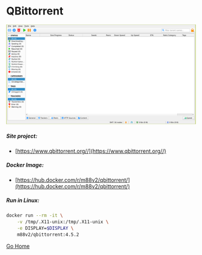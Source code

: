 <!--
 ############################################################################
 Project: docker-X11-apps (none)
 File...: qbittorrent/README.md
 Created: Monday, 2022/03/14 - 10:46:29
 Author.: @fbnmtz, (fabiano.matoz@gmail.com)
 ~·~·~·~·~·~·~·~·~·~·~·~·~~·~·~·~·~·~·~·~·~·~·~·~·~~·~·~·~·~·~~·~·~·~·~·~·~·~
 Last Modified: Thursday, 2023/04/27 - 09:01:50
 Modified By..: @fbnmtz, (fabiano.matoz@gmail.com)
 ~·~·~·~·~·~·~·~·~·~·~·~·~~·~·~·~·~·~·~·~·~·~·~·~·~~·~·~·~·~·~~·~·~·~·~·~·~·~
 Version: 0.0.1.8
 ~·~·~·~·~·~·~·~·~·~·~·~·~~·~·~·~·~·~·~·~·~·~·~·~·~~·~·~·~·~·~~·~·~·~·~·~·~·~
 Description: 
  >
 ############################################################################
 HISTORY:
-->

# QBittorrent

![QBittorrent](qBittorrent.png)

##### Site project:

* [https://www.qbittorrent.org//](https://www.qbittorrent.org//)

##### Docker Image:

* [https://hub.docker.com/r/m88v2/qbittorrent/](https://hub.docker.com/r/m88v2/qbittorrent/)

##### Run in Linux:

```bash
docker run --rm -it \
    -v /tmp/.X11-unix:/tmp/.X11-unix \
    -e DISPLAY=$DISPLAY \
    m88v2/qbittorrent:4.5.2
```

[Go Home](https://github.com/M88V2/docker-X11-apps)
